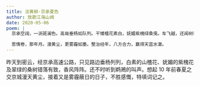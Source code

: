 ```yaml
---
title: 淡黄柳·京承夏色
author: 放歌江海山阙
date: 2020-05-06
poem: |
  京承空阔，一派斑澜色。高耸垂杨如队列。干矮楂花素白，妩媚紫槐绿桑曵。车飞越，还闻树鹈鴂。

  思情卷，那年月。漫黄尘，更雾霾如墨。整治经年，八方合力，赢得天蓝水澈。
---
```


昨天到密云，经京承高速公路，只见路边垂杨列列，白素的山楂花、妩媚的紫槐花及翠绿的桑树错落有致，香风阵阵。还不时听到鹈鴂的叫声。想起 10 年前春夏之交京城漫天黄尘，接着又是雾霾蔽日的日子，不胜感慨，特填词记之。
